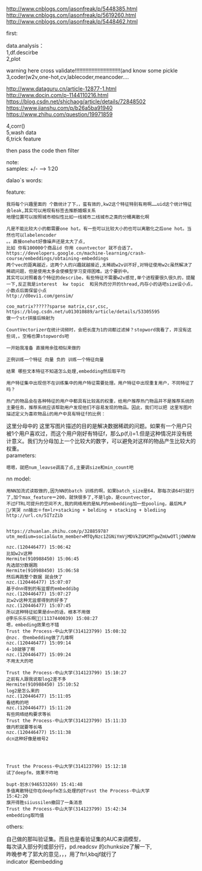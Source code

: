 http://www.cnblogs.com/jasonfreak/p/5448385.html  
http://www.cnblogs.com/jasonfreak/p/5619260.html  
http://www.cnblogs.com/jasonfreak/p/5448462.html  

first:  

data.analysis：    
1,df.descirbe  
2,plot  

warning here cross validate!!!!!!!!!!!!!!!!!!!!!!!!!!!!!!(and know some pickle  
3,coder(w2v,one-hot,cv,lablecoder,meancoder....  


http://www.dataguru.cn/article-12877-1.html  
http://www.docin.com/p-1144110216.html  
https://blog.csdn.net/shichaog/article/details/72848502  
https://www.jianshu.com/p/b26a5ba91940
https://www.zhihu.com/question/19971859

4,corr()  
5,wash data  
6,trick feature  

then pass the code then filter







note:  
samples: +/- --> 1:20  


dalao`s words:  

feature:  

    我将每个兴趣里面的 个数统计了下，，蛮有效的,kw2这个特征特别有用啊……uid这个统计特征会leak,其实可以用现有标签去推断婚姻关系  
    地理位置可以按照城市相似性比如一线城市二线城市之类的分桶离散化啊  
    
    凡是不能比较大小的都需要one hot。有一些可以比较大小的也可以离散化之后one hot。当然也可以labelencoder  
    。。直接onehot好像噪声还是太大了点,  
    比如 你有100000个商品id 你用 countvector 就不合适了。  
    https://developers.google.cn/machine-learning/crash-course/embeddings/obtaining-embeddings  
    两个vec的距离越近，这两个人的兴趣就越接近,太稀疏w2v训不好,对特征使用w2c虽然解决了稀疏问题，但是使用太多会使模型学习变得困难。这个要折中。  
    其实可以对照着各个特征的describe，有些特征不需要w2v感觉,单个进程要很久很久的，提醒一下,反正我是interest  kw topic  和另外的分开的thread,内存小的话吧size设小点，小数点后面保留小点  
    http://d0evi1.com/gensim/  
    
    coo_matrix??????sparse matrix,csr,csc,  
    https://blog.csdn.net/u013010889/article/details/53305595  
    做一个str拼接后映射为  
    
    CountVectorizer在统计词频时，会把长度为1的词都过滤掉？stopword我看了，并没有这些词,。空格也算stopwords吧  
    
    一开始我准备 直接用余弦相似来做的  
    
    正例训练一个特征 向量 负的 训练一个特征向量  
    
    结果 哪些文本特征不知道怎么处理,embedding然后取平均  
    
    用户特征集中出现但不在训练集中的用户特征需要处理。用户特征中出现重复用户，不同特征了吗？  
    
    热门的物品会在各种特征的用户中都具有比较高的权重，给用户推荐热门物品并不是推荐系统的主要任务，推荐系统应该帮助用户发现他们不容易发现的物品。因此，我们可以把 这里写图片描述定义为喜欢物品i的用户中具有特征f的比例：  

这里分母中的 这里写图片描述的目的是解决数据稀疏的问题。如果有一个用户只被1个用户喜欢过，而这个用户刚好有特征f，那么p(f,i)=1.但是这种情况并没有统计意义。我们为分母加上一个比较大的数字，可以避免对这样的物品产生比较大的权重。  
parameters:  

    嗯嗯，就把num_leavse调高了点,主要调size和min_count吧  

nn model:  

    用NN加流式读取做的,因为NN的batch 训练的啊，如果batch_size是64，那每次读64行就行了,加个max_feature＝200，就快很多了,不是lgb，是countvector,  
    不过FTRL可提升的空间不大,我的网络用的是NLP的embedding加一些pooling，最后MLP    
    /笑哭 nn输出＋fm+lr+stacking + belding + stacking + blediing  
    http://url.cn/5ITzZib


    https://zhuanlan.zhihu.com/p/32885978?utm_medium=social&utm_member=MTQyNzc1ZGNiYmVjMDVkZGM2MTgwZmUwOTljOWNhNmY%3D&utm_source=qq

    nzc.(120446477) 15:06:42
    比如w2v这种
    Hermite(910988450) 15:06:45
    先选部分数据跑
    Hermite(910988450) 15:06:58
    然后再跑整个数据 就会快了
    nzc.(120446477) 15:07:07
    基于dnn得到的有监督的embeddibg
    nzc.(120446477) 15:07:27
    比w2v这种无监督得到的好多了
    nzc.(120446477) 15:07:45
    所以这种特征如果是dnn的话，根本不用做
    @李乐乐乐乐啊🤵🏻(1137440039) 15:08:27
    嗯，embeding效果也不错
    Trust the Process-中山大学(314123799) 15:08:32
    @nzc. 你embedding做了几维啊
    nzc.(120446477) 15:09:14
    4-10就够了啊
    nzc.(120446477) 15:09:24
    不用太大的吧

    Trust the Process-中山大学(314123799) 15:10:27
    之前有人跟我说取log2差不多
    Hermite(910988450) 15:10:52
    log2是怎么来的
    nzc.(120446477) 15:11:05
    看结构的吧
    nzc.(120446477) 15:11:20
    有些网络结构要求等长
    Trust the Process-中山大学(314123799) 15:11:33
    做内积就要等长咯
    nzc.(120446477) 15:11:38
    dcn这种好像是根号2




    Trust the Process-中山大学(314123799) 15:12:18
    试了deepfm，效果不咋地

    bupt-划水(946533269) 15:41:48
    多值离散特征你在deepfm怎么处理的@Trust the Process-中山大学
    15:42:20
    旗开得胜siiussilen撤回了一条消息
    Trust the Process-中山大学(314123799) 15:42:34
    embedding取均值
others:  

  自己做的那叫验证集。而且也是看验证集的AUC来调模型，  
  每次读入部分列或部分行，pd.readcsv 的chunksize了解一下,  
  昨晚参考了郭大的意见，，，用了ftrl,kbqjf就行了  
  indicator 和embedding  
